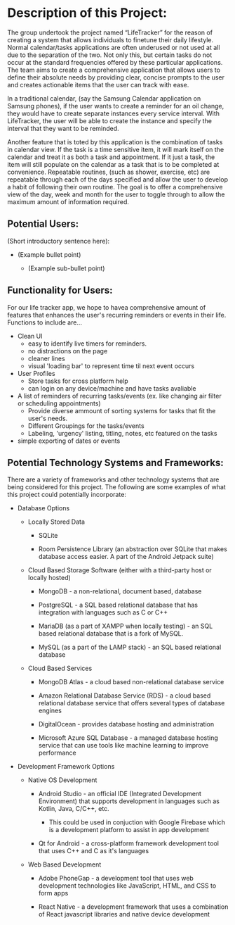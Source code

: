 # Description of this Project:

The group undertook the project named “LifeTracker” for the reason of creating a system that allows 
individuals to finetune their daily lifestyle. Normal calendar/tasks applications are often underused 
or not used at all due to the separation of the two. Not only this, but certain tasks do not occur at 
the standard frequencies offered by these particular applications. The team aims to create a 
comprehensive application that allows users to define their absolute needs by providing clear, 
concise prompts to the user and creates actionable items that the user can track with ease. 

In a traditional calendar, (say the Samsung Calendar application on Samsung phones), if the user 
wants to create a reminder for an oil change, they would have to create separate instances every 
service interval. With LifeTracker, the user will be able to create the instance and specify the 
interval that they want to be reminded. 

Another feature that is toted by this application is the combination of tasks in calendar view. If 
the task is a time sensitive item, it will mark itself on the calendar and treat it as both a task 
and appointment. If it just a task, the item will still populate on the calendar as a task that is 
to be completed at convenience. Repeatable routines, (such as shower, exercise, etc) are repeatable 
through each of the days specified and allow the user to develop a habit of following their own 
routine. The goal is to offer a comprehensive view of the day, week and month for the user to toggle 
through to allow the maximum amount of information required.


## Potential Users:

(Short introductory sentence here):

+ (Example bullet point)

	+ (Example sub-bullet point)


## Functionality for Users:
For our life tracker app, we hope to havea comprehensive amount of features that enhances the user's recurring reminders or events in their life. Functions to include are...

+ Clean UI
	+ easy to identify live timers for reminders.
	+ no distractions on the page
	+ cleaner lines
	+ visual 'loading bar' to represent time til next event occurs
+ User Profiles
	+ Store tasks for cross platform help
	+ can login on any device/machine and have tasks avaliable
+ A list of reminders of recurring tasks/events (ex. like changing air filter or scheduling appointments)
	+ Provide diverse ammount of sorting systems for tasks that fit the user's needs.
	+ Different Groupings for the tasks/events
	+ Labeling, 'urgency' listing, titling, notes, etc featured on the tasks
+ simple exporting of dates or events


## Potential Technology Systems and Frameworks:

There are a variety of frameworks and other technology systems that are
being considered for this project. The following are some examples of what this
project could potentially incorporate:

+ Database Options

	+ Locally Stored Data 

		+ SQLite

		+ Room Persistence Library (an abstraction over SQLite that
		  makes database access easier. A part of the Android Jetpack
		  suite)
	
	+ Cloud Based Storage Software (either with a third-party host or
	  locally hosted)

		+ MongoDB - a non-relational, document based, database 

		+ PostgreSQL - a SQL based relational database that has
		  integration with languages such as C or C++

		+ MariaDB (as a part of XAMPP when locally testing) - an SQL 
	          based relational database that is a fork of MySQL.

		+ MySQL (as a part of the LAMP stack) - an SQL based relational
		  database

	+ Cloud Based Services

		+ MongoDB Atlas - a cloud based non-relational database service

		+ Amazon Relational Database Service (RDS) - a cloud based 
		  relational database service that offers several types of 
		  database engines

		+ DigitalOcean - provides database hosting and administration

		+ Microsoft Azure SQL Database - a managed database hosting
		  service that can use tools like machine learning to improve
	          performance 

+ Development Framework Options 

	+ Native OS Development

		+ Android Studio - an official IDE (Integrated Development
		  Environment) that supports development in languages such as
	          Kotlin, Java, C/C++, etc.

			+ This could be used in conjuction with Google Firebase
			  which is a development platform to assist in app
			  development

		+ Qt for Android - a cross-platform framework development tool
		  that uses C++ and C as it's languages

	+ Web Based Development

		+ Adobe PhoneGap - a development tool that uses web development
		  technologies like JavaScript, HTML, and CSS to form apps

		+ React Native - a development framework that uses a combination
		  of React javascript libraries and native device development

